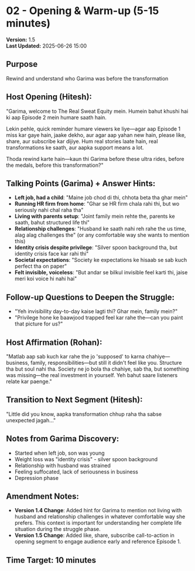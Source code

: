 # 02 - Opening & Warm-up (5-15 minutes)

**Version:** 1.5  
**Last Updated:** 2025-06-26 15:00

## Purpose
Rewind and understand who Garima was before the transformation

## Host Opening (Hitesh):
"Garima, welcome to The Real Sweat Equity mein. Humein bahut khushi hai ki aap Episode 2 mein humare saath hain. 

Lekin pehle, quick reminder humare viewers ke liye—agar aap Episode 1 miss kar gaye hain, jaake dekho, aur agar aap yahan new hain, please like, share, aur subscribe kar dijiye. Hum real stories laate hain, real transformations ke saath, aur aapka support means a lot.

Thoda rewind karte hain—kaun thi Garima before these ultra rides, before the medals, before this transformation?"

## Talking Points (Garima) + Answer Hints:
- **Left job, had a child**: "Maine job chod di thi, chhota beta tha ghar mein"
- **Running HR firm from home**: "Ghar se HR firm chala rahi thi, but wo seriously nahi chal raha tha"
- **Living with parents setup**: "Joint family mein rehte the, parents ke saath, bahut structured life thi"
- **Relationship challenges**: "Husband ke saath nahi reh rahe the us time, alag alag challenges the" (or any comfortable way she wants to mention this)
- **Identity crisis despite privilege**: "Silver spoon background tha, but identity crisis face kar rahi thi"
- **Societal expectations**: "Society ke expectations ke hisaab se sab kuch perfect tha on paper"
- **Felt invisible, voiceless**: "But andar se bilkul invisible feel karti thi, jaise meri koi voice hi nahi hai"

## Follow-up Questions to Deepen the Struggle:
- "Yeh invisibility day-to-day kaise lagti thi? Ghar mein, family mein?"
- "Privilege hone ke baawjood trapped feel kar rahe the—can you paint that picture for us?"

## Host Affirmation (Rohan):
"Matlab aap sab kuch kar rahe the jo 'supposed' to karna chahiye—business, family, responsibilities—but still it didn't feel like you. Structure tha but soul nahi tha. Society ne jo bola tha chahiye, sab tha, but something was missing—the real investment in yourself. Yeh bahut saare listeners relate kar paenge."

## Transition to Next Segment (Hitesh):
"Little did you know, aapka transformation chhup raha tha sabse unexpected jagah..."

## Notes from Garima Discovery:
- Started when left job, son was young
- Weight loss was "identity crisis" - silver spoon background
- Relationship with husband was strained
- Feeling suffocated, lack of seriousness in business
- Depression phase

## Amendment Notes:
- **Version 1.4 Change**: Added hint for Garima to mention not living with husband and relationship challenges in whatever comfortable way she prefers. This context is important for understanding her complete life situation during the struggle phase.
- **Version 1.5 Change**: Added like, share, subscribe call-to-action in opening segment to engage audience early and reference Episode 1.

## Time Target: 10 minutes